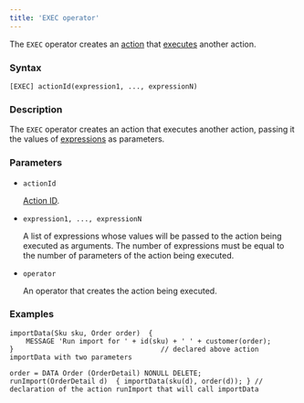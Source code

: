 ```yaml
---
title: 'EXEC operator'
---
```


The `EXEC` operator creates an [action](Actions.md) that [executes](Call_EXEC_.md) another action.

### Syntax

    [EXEC] actionId(expression1, ..., expressionN)

### Description

The `EXEC` operator creates an action that executes another action, passing it the values of [expressions](Expression.md) as parameters.

### Parameters

- `actionId`

    [Action ID](IDs.md#propertyid-broken). 

- `expression1, ..., expressionN`

    A list of expressions whose values will be passed to the action being executed as arguments. The number of expressions must be equal to the number of parameters of the action being executed.

- `operator`

    An operator that creates the action being executed.

### Examples

```lsf
importData(Sku sku, Order order)  {
    MESSAGE 'Run import for ' + id(sku) + ' ' + customer(order);
}                                    // declared above action importData with two parameters

order = DATA Order (OrderDetail) NONULL DELETE;
runImport(OrderDetail d)  { importData(sku(d), order(d)); } // declaration of the action runImport that will call importData
```
